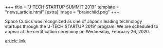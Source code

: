 +++
title = "J-TECH STARTUP SUMMIT 2019"
template = "news_article.html"
[extra]
image = "brainchild.png"
+++

Space Cubics was recognized as one of Japan’s leading technology startups through the 'J-TECH STARTUP 2019' program. We are scheduled to appear at the certification ceremony on Wednesday, February 26, 2020.

[article link](https://www.tepweb.jp/event/j-techstartup2019/)  
